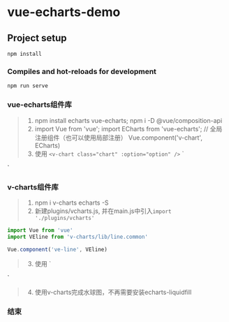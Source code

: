 # vue-echarts-demo

## Project setup
```
npm install
```

### Compiles and hot-reloads for development
```
npm run serve
```
### vue-echarts组件库
> 1. npm install echarts vue-echarts; 
>    npm i -D @vue/composition-api
> 2. import Vue from 'vue';
>    import ECharts from 'vue-echarts';
>    // 全局注册组件（也可以使用局部注册）
>    Vue.component('v-chart', ECharts)
> 3. 使用 `<v-chart class="chart" :option="option" />`
`
  <template>
    <v-chart :option="option"></v-chart>
  </template>
  <script>
  export default {
    data () {
      return {
        option: {
          xAxis: {
            type: 'category'
          },
          yAxis: {},
          series: [
            {
              type: 'line',
              data: [100, 200, 300]
            }
          ]
        }
      }
    }
  }
  </script>
`

### v-charts组件库
> 1. npm i v-charts echarts -S
> 2. 新建plugins/vcharts.js, 并在main.js中引入`import './plugins/vcharts'`
```javascript
import Vue from 'vue'
import VEline from 'v-charts/lib/line.common'

Vue.component('ve-line', VEline)

```
> 3. 使用
`
<template>
  <ve-line :data="chartData"></ve-line>
</template>
<script>
export default {
  data () {
    return {
      chartData: {
        columns: ['日期', '销售额'],
        rows: [
          { 日期: '1月1日', 销售额: 123 },
          { 日期: '1月2日', 销售额: 1223 },
          { 日期: '1月3日', 销售额: 2123 },
          { 日期: '1月4日', 销售额: 4123 },
          { 日期: '1月5日', 销售额: 3123 },
          { 日期: '1月6日', 销售额: 7123 }
        ]
      }
    }
  }
}
</script>

<style lang="scss" scoped>
.sales-view {
  height: 500px;
}
</style>
`
>4. 使用v-charts完成水球图，不再需要安装echarts-liquidfill
### 结束




